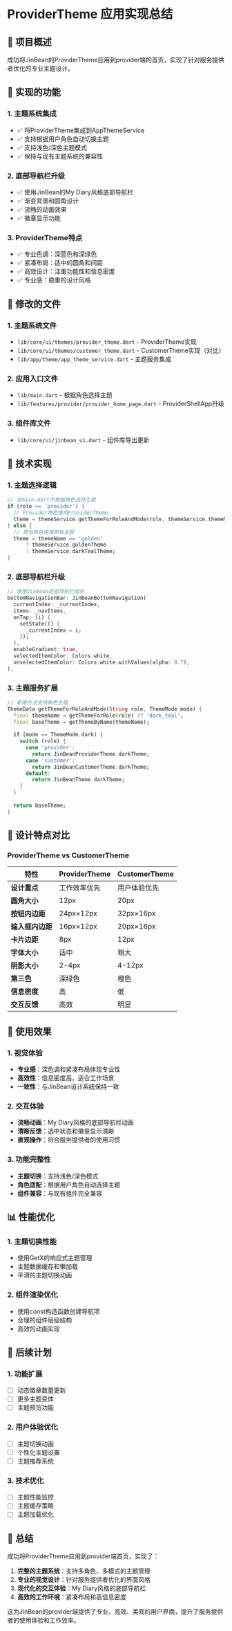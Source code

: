 # ProviderTheme 应用实现总结

## 🎯 项目概述

成功将JinBean的ProviderTheme应用到provider端的首页，实现了针对服务提供者优化的专业主题设计。

## 🎨 实现的功能

### 1. **主题系统集成**
- ✅ 将ProviderTheme集成到AppThemeService
- ✅ 支持根据用户角色自动切换主题
- ✅ 支持浅色/深色主题模式
- ✅ 保持与现有主题系统的兼容性

### 2. **底部导航栏升级**
- ✅ 使用JinBean的My Diary风格底部导航栏
- ✅ 渐变背景和圆角设计
- ✅ 流畅的动画效果
- ✅ 徽章显示功能

### 3. **ProviderTheme特点**
- ✅ 专业色调：深蓝色和深绿色
- ✅ 紧凑布局：适中的圆角和间距
- ✅ 高效设计：注重功能性和信息密度
- ✅ 专业感：稳重的设计风格

## 📁 修改的文件

### 1. **主题系统文件**
- `lib/core/ui/themes/provider_theme.dart` - ProviderTheme实现
- `lib/core/ui/themes/customer_theme.dart` - CustomerTheme实现（对比）
- `lib/app/theme/app_theme_service.dart` - 主题服务集成

### 2. **应用入口文件**
- `lib/main.dart` - 根据角色选择主题
- `lib/features/provider/provider_home_page.dart` - ProviderShellApp升级

### 3. **组件库文件**
- `lib/core/ui/jinbean_ui.dart` - 组件库导出更新

## 🔧 技术实现

### 1. **主题选择逻辑**
```dart
// 在main.dart中根据角色选择主题
if (role == 'provider') {
  // Provider角色使用ProviderTheme
  theme = themeService.getThemeForRoleAndMode(role, themeService.themeMode);
} else {
  // 其他角色使用原有主题
  theme = themeName == 'golden'
      ? themeService.goldenTheme
      : themeService.darkTealTheme;
}
```

### 2. **底部导航栏升级**
```dart
// 使用JinBean底部导航栏组件
bottomNavigationBar: JinBeanBottomNavigation(
  currentIndex: _currentIndex,
  items: _navItems,
  onTap: (i) {
    setState(() {
      _currentIndex = i;
    });
  },
  enableGradient: true,
  selectedItemColor: Colors.white,
  unselectedItemColor: Colors.white.withValues(alpha: 0.7),
),
```

### 3. **主题服务扩展**
```dart
// 新增方法支持角色主题
ThemeData getThemeForRoleAndMode(String role, ThemeMode mode) {
  final themeName = getThemeForRole(role) ?? 'dark_teal';
  final baseTheme = getThemeByName(themeName);
  
  if (mode == ThemeMode.dark) {
    switch (role) {
      case 'provider':
        return JinBeanProviderTheme.darkTheme;
      case 'customer':
        return JinBeanCustomerTheme.darkTheme;
      default:
        return JinBeanTheme.darkTheme;
    }
  }
  
  return baseTheme;
}
```

## 🎨 设计特点对比

### **ProviderTheme vs CustomerTheme**

| 特性 | ProviderTheme | CustomerTheme |
|------|---------------|---------------|
| **设计重点** | 工作效率优先 | 用户体验优先 |
| **圆角大小** | 12px | 20px |
| **按钮内边距** | 24px×12px | 32px×16px |
| **输入框内边距** | 16px×12px | 20px×16px |
| **卡片边距** | 8px | 12px |
| **字体大小** | 适中 | 稍大 |
| **阴影大小** | 2-4px | 4-12px |
| **第三色** | 深绿色 | 橙色 |
| **信息密度** | 高 | 低 |
| **交互反馈** | 高效 | 明显 |

## 🚀 使用效果

### 1. **视觉体验**
- **专业感**：深色调和紧凑布局体现专业性
- **高效性**：信息密度高，适合工作场景
- **一致性**：与JinBean设计系统保持一致

### 2. **交互体验**
- **流畅动画**：My Diary风格的底部导航栏动画
- **清晰反馈**：选中状态和徽章显示清晰
- **直观操作**：符合服务提供者的使用习惯

### 3. **功能完整性**
- **主题切换**：支持浅色/深色模式
- **角色适配**：根据用户角色自动选择主题
- **组件兼容**：与现有组件完全兼容

## 📊 性能优化

### 1. **主题切换性能**
- 使用GetX的响应式主题管理
- 主题数据缓存和懒加载
- 平滑的主题切换动画

### 2. **组件渲染优化**
- 使用const构造函数创建导航项
- 合理的组件层级结构
- 高效的动画实现

## 🎯 后续计划

### 1. **功能扩展**
- [ ] 动态徽章数量更新
- [ ] 更多主题变体
- [ ] 主题预览功能

### 2. **用户体验优化**
- [ ] 主题切换动画
- [ ] 个性化主题设置
- [ ] 主题推荐系统

### 3. **技术优化**
- [ ] 主题性能监控
- [ ] 主题缓存策略
- [ ] 主题加载优化

## 🎉 总结

成功将ProviderTheme应用到provider端首页，实现了：

1. **完整的主题系统**：支持多角色、多模式的主题管理
2. **专业的视觉设计**：针对服务提供者优化的界面风格
3. **现代化的交互体验**：My Diary风格的底部导航栏
4. **高效的工作环境**：紧凑布局和高信息密度

这为JinBean的provider端提供了专业、高效、美观的用户界面，提升了服务提供者的使用体验和工作效率。 